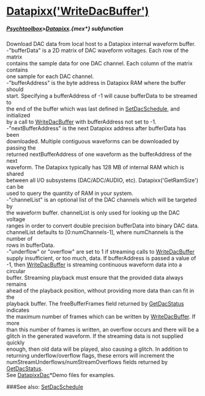 # [Datapixx('WriteDacBuffer')](Datapixx-WriteDacBuffer) 
##### [Psychtoolbox](Pyschtoolbox)>[Datapixx](Datapixx).{mex*} subfunction


Download DAC data from local host to a Datapixx internal waveform buffer.  
-"bufferData" is a 2D matrix of DAC waveform voltages. Each row of the matrix  
contains the sample data for one DAC channel. Each column of the matrix contains  
one sample for each DAC channel.  
-"bufferAddress" is the byte address in Datapixx RAM where the buffer should  
start. Specifying a bufferAddress of -1 will cause bufferData to be streamed to  
the end of the buffer which was last defined in [SetDacSchedule](SetDacSchedule), and initialized  
by a call to [WriteDacBuffer](WriteDacBuffer) with bufferAddress not set to -1.  
-"nextBufferAddress" is the next Datapixx address after bufferData has been  
downloaded. Multiple contiguous waveforms can be downloaded by passing the  
returned nextBufferAddress of one waveform as the bufferAddress of the next  
waveform. The Datapixx typically has 128 MB of internal RAM which is shared  
between all I/O subsystems (DAC/ADC/AUDIO, etc). Datapixx('GetRamSize') can be  
used to query the quantity of RAM in your system.  
-"channelList" is an optional list of the DAC channels which will be targeted by  
the waveform buffer. channelList is only used for looking up the DAC voltage  
ranges in order to convert double precision bufferData into binary DAC data.  
channelList defaults to [0:numChannels-1], where numChannels is the number of  
rows in bufferData.  
-"underflow" or "overflow" are set to 1 if streaming calls to [WriteDacBuffer](WriteDacBuffer)  
supply insufficient, or too much, data. If bufferAddress is passed a value of  
-1, then [WriteDacBuffer](WriteDacBuffer) is streaming continuous waveform data into a circular  
buffer. Streaming playback must ensure that the provided data always remains  
ahead of the playback position, without providing more data than can fit in the  
playback buffer. The freeBufferFrames field returned by [GetDacStatus](GetDacStatus) indicates  
the maximum number of frames which can be written by [WriteDacBuffer](WriteDacBuffer). If more  
than this number of frames is written, an overflow occurs and there will be a  
glitch in the generated waveform. If the streaming data is not supplied quickly  
enough, then old data will be played, also causing a glitch. In addition to  
returning underflow/overflow flags, these errors will increment the  
numStreamUnderflows/numStreamOverflows fields returned by [GetDacStatus](GetDacStatus).  
See [DatapixxDac](DatapixxDac)\*Demo files for examples.  
  


###See also:
[SetDacSchedule](Datapixx-SetDacSchedule)
